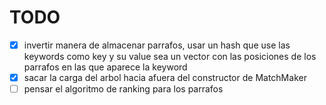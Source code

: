 # TODO

- [x] invertir manera de almacenar parrafos, usar un hash que use las keywords como key y su value sea un vector con las posiciones de los parrafos en las que aparece la keyword
- [x] sacar la carga del arbol hacia afuera del constructor de MatchMaker
- [ ] pensar el algoritmo de ranking para los parrafos
